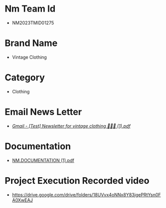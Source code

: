 # Nm Team Id
- NM2023TMID01275
# Brand Name
- Vintage Clothing
# Category
- Clothing
# Email News Letter
- _[Gmail - [Test] Newsletter for vintage clothing 👗👚👖 (1).pdf](https://github.com/ROHITEL/NM2023TMID01275/files/13194557/Gmail.-.Test.Newsletter.for.vintage.clothing.1.pdf)_
# Documentation
- [NM.DOCUMENTATION (1).pdf](https://github.com/ROHITEL/NM2023TMID01275/files/13194602/NM.DOCUMENTATION.1.pdf)
# Project Execution Recorded video
- https://drive.google.com/drive/folders/18UVvx4oNNx8Y83jgePRtYsn0FA0XwEAJ






